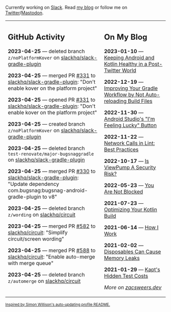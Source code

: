 Currently working on [Slack](https://slack.com/). Read [my blog](https://zacsweers.dev/) or follow me on [Twitter](https://twitter.com/ZacSweers)/[Mastodon](https://hachyderm.io/@ZacSweers).

<table><tr><td valign="top" width="60%">

## GitHub Activity
<!-- githubActivity starts -->
**2023-04-25** — deleted branch `z/noPlatformKover` on [slackhq/slack-gradle-plugin](https://github.com/slackhq/slack-gradle-plugin)

**2023-04-25** — merged PR [#331](https://github.com/slackhq/slack-gradle-plugin/pull/331) to [slackhq/slack-gradle-plugin](https://github.com/slackhq/slack-gradle-plugin): "Don't enable kover on the platform project"

**2023-04-25** — opened PR [#331](https://github.com/slackhq/slack-gradle-plugin/pull/331) to [slackhq/slack-gradle-plugin](https://github.com/slackhq/slack-gradle-plugin): "Don't enable kover on the platform project"

**2023-04-25** — created branch `z/noPlatformKover` on [slackhq/slack-gradle-plugin](https://github.com/slackhq/slack-gradle-plugin)

**2023-04-25** — deleted branch `test-renovate/major-bugsnaggradle` on [slackhq/slack-gradle-plugin](https://github.com/slackhq/slack-gradle-plugin)

**2023-04-25** — merged PR [#330](https://github.com/slackhq/slack-gradle-plugin/pull/330) to [slackhq/slack-gradle-plugin](https://github.com/slackhq/slack-gradle-plugin): "Update dependency com.bugsnag:bugsnag-android-gradle-plugin to v8"

**2023-04-25** — deleted branch `z/wording` on [slackhq/circuit](https://github.com/slackhq/circuit)

**2023-04-25** — merged PR [#582](https://github.com/slackhq/circuit/pull/582) to [slackhq/circuit](https://github.com/slackhq/circuit): "Simplify circuit/screen wording"

**2023-04-25** — merged PR [#588](https://github.com/slackhq/circuit/pull/588) to [slackhq/circuit](https://github.com/slackhq/circuit): "Enable auto-merge with merge queue"

**2023-04-25** — deleted branch `z/automerge` on [slackhq/circuit](https://github.com/slackhq/circuit)
<!-- githubActivity ends -->
</td><td valign="top" width="40%">

## On My Blog
<!-- blog starts -->
**2023-01-10** — [Keeping Android and Kotlin Healthy in a Post-Twitter World](https://www.zacsweers.dev/keeping-android-healthy/)

**2022-12-19** — [Improving Your Gradle Workflow by Not Auto-reloading Build Files](https://www.zacsweers.dev/improving-your-workflow-by-not-auto-reloading-build-files/)

**2022-11-30** — [Android Studio's "I'm Feeling Lucky" Button](https://www.zacsweers.dev/android-studios-im-feeling-lucky-button/)

**2022-11-22** — [Network Calls in Lint: Best Practices](https://www.zacsweers.dev/network-calls-in-lint-best-practices/)

**2022-10-17** — [Is ViewPump A Security Risk?](https://www.zacsweers.dev/is-viewpump-a-security-risk/)

**2022-05-23** — [You Are Not Blocked](https://www.zacsweers.dev/you-are-not-blocked/)

**2021-07-23** — [Optimizing Your Kotlin Build](https://www.zacsweers.dev/optimizing-your-kotlin-build/)

**2021-06-14** — [How I Work](https://www.zacsweers.dev/how-i-work/)

**2021-02-02** — [Disposables Can Cause Memory Leaks](https://www.zacsweers.dev/disposables-can-cause-memory-leaks/)

**2021-01-29** — [Kapt's Hidden Test Costs](https://www.zacsweers.dev/kapts-hidden-test-costs/)
<!-- blog ends -->
_More on [zacsweers.dev](https://zacsweers.dev/)_
</td></tr></table>

<sub><a href="https://simonwillison.net/2020/Jul/10/self-updating-profile-readme/">Inspired by Simon Willison's auto-updating profile README.</a></sub>